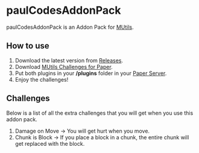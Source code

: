 # paulCodesAddonPack

paulCodesAddonPack is an Addon Pack for [MUtils](https://mutils.net/).

## How to use

1. Download the latest version from [Releases](https://github.com/eazypaulCode/paulCodesAddonPack/releases/).
2. Download [MUtils Challenges for Paper](https://static.mutils.de/files/latest/MUtils-Challenge.jar).
3. Put both plugins in your **/plugins** folder in your [Paper Server](https://papermc.io/downloads/paper).
4. Enjoy the challenges!

## Challenges
Below is a list of all the extra challenges that you will get when you use this addon pack.
1. Damage on Move
-> You will get hurt when you move.
2. Chunk is Block
-> If you place a block in a chunk, the entire chunk will get replaced with the block.